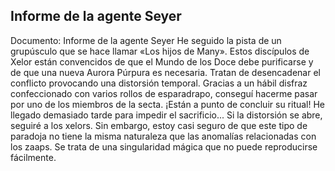 ## Informe de la agente Seyer
Documento: Informe de la agente Seyer
He seguido la pista de un grupúsculo que se hace llamar «Los hijos de Many». Estos discípulos de Xelor están convencidos de que el Mundo de los Doce debe purificarse y de que una nueva Aurora Púrpura es necesaria. Tratan de desencadenar el conflicto provocando una distorsión temporal.
Gracias a un hábil disfraz confeccionado con varios rollos de esparadrapo, conseguí hacerme pasar por uno de los miembros de la secta. ¡Están a punto de concluir su ritual! He llegado demasiado tarde para impedir el sacrificio... Si la distorsión se abre, seguiré a los xelors. Sin embargo, estoy casi seguro de que este tipo de paradoja no tiene la misma naturaleza que las anomalías relacionadas con los zaaps. Se trata de una singularidad mágica que no puede reproducirse fácilmente.
